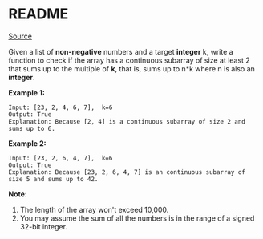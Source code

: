 # README #

[Source](https://leetcode.com/problems/continuous-subarray-sum/#/description)

Given a list of **non-negative** numbers and a target **integer** k, write a function to check if the array has a continuous subarray of size at least 2 that sums up to the multiple of **k**, that is, sums up to n*k where n is also an **integer**.

**Example 1:**

```
Input: [23, 2, 4, 6, 7],  k=6
Output: True
Explanation: Because [2, 4] is a continuous subarray of size 2 and sums up to 6.
```

**Example 2:**

```
Input: [23, 2, 6, 4, 7],  k=6
Output: True
Explanation: Because [23, 2, 6, 4, 7] is an continuous subarray of size 5 and sums up to 42.
```

**Note:**

1. The length of the array won't exceed 10,000.
2. You may assume the sum of all the numbers is in the range of a signed 32-bit integer.
